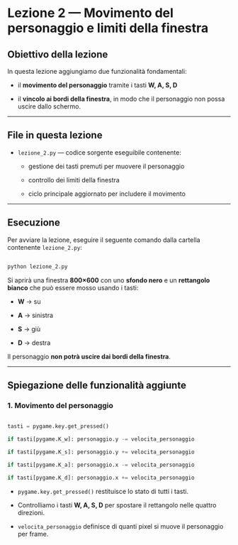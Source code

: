 # Lezione 2 — Movimento del personaggio e limiti della finestra

## Obiettivo della lezione

In questa lezione aggiungiamo due funzionalità fondamentali:

- il **movimento del personaggio** tramite i tasti **W, A, S, D**  

- il **vincolo ai bordi della finestra**, in modo che il personaggio non possa uscire dallo schermo.

---

## File in questa lezione

- `lezione_2.py` — codice sorgente eseguibile contenente:

  - gestione dei tasti premuti per muovere il personaggio  

  - controllo dei limiti della finestra  

  - ciclo principale aggiornato per includere il movimento

---

## Esecuzione

Per avviare la lezione, eseguire il seguente comando dalla cartella contenente `lezione_2.py`:

```bash

python lezione_2.py

```

Si aprirà una finestra **800×600** con uno **sfondo nero** e un **rettangolo bianco** che può essere mosso usando i tasti:

- **W** → su  

- **A** → sinistra  

- **S** → giù  

- **D** → destra  

Il personaggio **non potrà uscire dai bordi della finestra**.

---

## Spiegazione delle funzionalità aggiunte

### 1. Movimento del personaggio

```python

tasti = pygame.key.get_pressed()

if tasti[pygame.K_w]: personaggio.y -= velocita_personaggio

if tasti[pygame.K_s]: personaggio.y += velocita_personaggio

if tasti[pygame.K_a]: personaggio.x -= velocita_personaggio

if tasti[pygame.K_d]: personaggio.x += velocita_personaggio

```

- `pygame.key.get_pressed()` restituisce lo stato di tutti i tasti.  

- Controlliamo i tasti **W, A, S, D** per spostare il rettangolo nelle quattro direzioni.  

- `velocita_personaggio` definisce di quanti pixel si muove il personaggio per frame.
